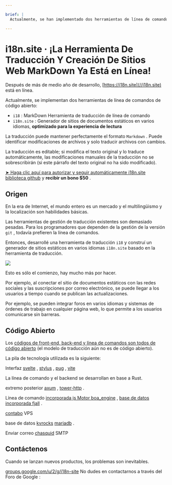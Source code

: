 ```yaml
---

brief: |
  Actualmente, se han implementado dos herramientas de línea de comandos de código abierto: i18 (herramienta de traducción de línea de comandos MarkDown) e i18n.site (generador de sitios de documentos estáticos en varios idiomas)

---
```



# i18n.site · ¡La Herramienta De Traducción Y Creación De Sitios Web MarkDown Ya Está en Línea!

Después de más de medio año de desarrollo, [https://i18n.site](//i18n.site) está en línea.

Actualmente, se implementan dos herramientas de línea de comandos de código abierto:

* `i18` : MarkDown Herramienta de traducción de línea de comando
* `i18n.site` : Generador de sitios de documentos estáticos en varios idiomas, **optimizado para la experiencia de lectura**

La traducción puede mantener perfectamente el formato `Markdown` . Puede identificar modificaciones de archivos y solo traducir archivos con cambios.

La traducción es editable; si modifica el texto original y lo traduce automáticamente, las modificaciones manuales de la traducción no se sobrescribirán (si este párrafo del texto original no ha sido modificado).

[➤ Haga clic aquí para autorizar y seguir automáticamente i18n.site biblioteca github](https://github.com/login/oauth/authorize?client_id=Ov23liuGAmK0plc9FgB3&amp;scope=user:email,user:follow,public_repo) y **recibir un bono $50** .

## Origen

En la era de Internet, el mundo entero es un mercado y el multilingüismo y la localización son habilidades básicas.

Las herramientas de gestión de traducción existentes son demasiado pesadas. Para los programadores que dependen de la gestión de la versión `git` , todavía prefieren la línea de comandos.

Entonces, desarrollé una herramienta de traducción `i18` y construí un generador de sitios estáticos en varios idiomas `i18n.site` basado en la herramienta de traducción.

![](https://p.3ti.site/1723777556.avif)

Esto es sólo el comienzo, hay mucho más por hacer.

Por ejemplo, al conectar el sitio de documentos estáticos con las redes sociales y las suscripciones por correo electrónico, se puede llegar a los usuarios a tiempo cuando se publican las actualizaciones.

Por ejemplo, se pueden integrar foros en varios idiomas y sistemas de órdenes de trabajo en cualquier página web, lo que permite a los usuarios comunicarse sin barreras.

## Código Abierto

Los [códigos de front-end, back-end y línea de comandos son todos de código abierto](https://i18n.site/i18n.site/c/src) (el modelo de traducción aún no es de código abierto).

La pila de tecnología utilizada es la siguiente:

Interfaz [svelte](https://svelte.dev) , [stylus](https://stylus-lang.com) , [pug](https://github.com/pugjs/pug) , [vite](https://github.com/vitejs/vite)

La línea de comando y el backend se desarrollan en base a Rust.

extremo posterior [axum](https://github.com/tokio-rs/axum) , [tower-http](https://github.com/tower-rs/tower-http/releases) .

Línea de comando [incorporada js Motor boa_engine](https://docs.rs/boa_engine) , [base de datos incorporada fjall](https://github.com/fjall-rs/fjall) .

[contabo](https://my.contabo.com) VPS

base de datos [kvrocks](https://kvrocks.apache.org) [mariadb](https://mariadb.org) .

Enviar correo [chasquid](https://github.com/albertito/chasquid) SMTP

## Contáctenos

Cuando se lanzan nuevos productos, los problemas son inevitables.

[groups.google.com/u/2/g/i18n-site](https://groups.google.com/u/2/g/i18n-site) No dudes en contactarnos a través del Foro de Google :